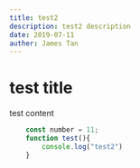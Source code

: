 ```yaml
---
title: test2
description: test2 description
date: 2019-07-11
auther: James Tan
---
```


# test title

test content

```javascript
    const number = 11;
    function test(){
        console.log("test2")
    }
```